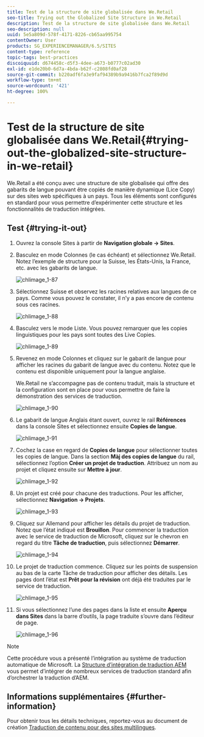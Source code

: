 ```yaml
---
title: Test de la structure de site globalisée dans We.Retail
seo-title: Trying out the Globalized Site Structure in We.Retail
description: Test de la structure de site globalisée dans We.Retail
seo-description: null
uuid: 5e5a809d-578f-4171-8226-cb65aa995754
contentOwner: User
products: SG_EXPERIENCEMANAGER/6.5/SITES
content-type: reference
topic-tags: best-practices
discoiquuid: d674458c-d5f3-4dee-a673-b0777c02ad30
exl-id: e1de20b0-6d7a-4bda-b62f-c2808fd0af28
source-git-commit: b220adf6fa3e9faf94389b9a9416b7fca2f89d9d
workflow-type: tm+mt
source-wordcount: '421'
ht-degree: 100%

---
```


# Test de la structure de site globalisée dans We.Retail{#trying-out-the-globalized-site-structure-in-we-retail}

We.Retail a été conçu avec une structure de site globalisée qui offre des gabarits de langue pouvant être copiés de manière dynamique (Lice Copy) sur des sites web spécifiques à un pays. Tous les éléments sont configurés en standard pour vous permettre d’expérimenter cette structure et les fonctionnalités de traduction intégrées.

## Test {#trying-it-out}

1. Ouvrez la console Sites à partir de **Navigation globale -> Sites**.
1. Basculez en mode Colonnes (le cas échéant) et sélectionnez We.Retail. Notez l’exemple de structure pour la Suisse, les États-Unis, la France, etc. avec les gabarits de langue.

   ![chlimage_1-87](assets/chlimage_1-87a.png)

1. Sélectionnez Suisse et observez les racines relatives aux langues de ce pays. Comme vous pouvez le constater, il n’y a pas encore de contenu sous ces racines.

   ![chlimage_1-88](assets/chlimage_1-88a.png)

1. Basculez vers le mode Liste. Vous pouvez remarquer que les copies linguistiques pour les pays sont toutes des Live Copies.

   ![chlimage_1-89](assets/chlimage_1-89a.png)

1. Revenez en mode Colonnes et cliquez sur le gabarit de langue pour afficher les racines du gabarit de langue avec du contenu. Notez que le contenu est disponible uniquement pour la langue anglaise.

   We.Retail ne s’accompagne pas de contenu traduit, mais la structure et la configuration sont en place pour vous permettre de faire la démonstration des services de traduction.

   ![chlimage_1-90](assets/chlimage_1-90a.png)

1. Le gabarit de langue Anglais étant ouvert, ouvrez le rail **Références** dans la console Sites et sélectionnez ensuite **Copies de langue**.

   ![chlimage_1-91](assets/chlimage_1-91.png)

1. Cochez la case en regard de **Copies de langue** pour sélectionner toutes les copies de langue. Dans la section **Màj des copies de langue** du rail, sélectionnez l’option **Créer un projet de traduction**. Attribuez un nom au projet et cliquez ensuite sur **Mettre à jour**.

   ![chlimage_1-92](assets/chlimage_1-92.png)

1. Un projet est créé pour chacune des traductions. Pour les afficher, sélectionnez **Navigation -> Projets**.

   ![chlimage_1-93](assets/chlimage_1-93.png)

1. Cliquez sur Allemand pour afficher les détails du projet de traduction. Notez que l’état indiqué est **Brouillon**. Pour commencer la traduction avec le service de traduction de Microsoft, cliquez sur le chevron en regard du titre **Tâche de traduction**, puis sélectionnez **Démarrer**.

   ![chlimage_1-94](assets/chlimage_1-94.png)

1. Le projet de traduction commence. Cliquez sur les points de suspension au bas de la carte Tâche de traduction pour afficher des détails. Les pages dont l’état est **Prêt pour la révision** ont déjà été traduites par le service de traduction.

   ![chlimage_1-95](assets/chlimage_1-95.png)

1. Si vous sélectionnez l’une des pages dans la liste et ensuite **Aperçu dans Sites** dans la barre d’outils, la page traduite s’ouvre dans l’éditeur de page.

   ![chlimage_1-96](assets/chlimage_1-96.png)

>[!NOTE]
>
>Cette procédure vous a présenté l’intégration au système de traduction automatique de Microsoft. La [Structure d’intégration de traduction AEM](/help/sites-administering/translation.md) vous permet d’intégrer de nombreux services de traduction standard afin d’orchestrer la traduction d’AEM.

## Informations supplémentaires {#further-information}

Pour obtenir tous les détails techniques, reportez-vous au document de création [Traduction de contenu pour des sites multilingues](/help/sites-administering/translation.md).
